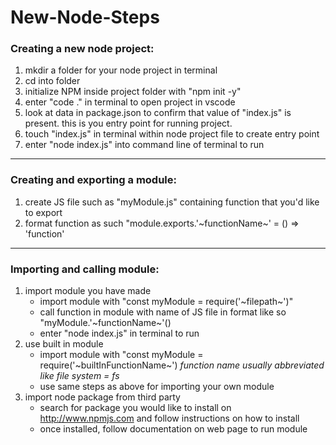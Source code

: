 # **New-Node-Steps**

### **Creating a new node project:**

1. mkdir a folder for your node project in terminal
2. cd into folder
3. initialize NPM inside project folder with "npm init -y"
4. enter "code ." in terminal to open project in vscode
5. look at data in package.json to confirm that value of "index.js" is present. this is you entry point for running project.
6. touch "index.js" in terminal within node project file to create entry point
7. enter "node index.js" into command line of terminal to run
---

### **Creating and exporting a module:**

1. create JS file such as "myModule.js" containing function that you'd like to export
2. format function as such "module.exports.'~functionName~' = () => 'function'
---

### **Importing and calling module:**

1. import module you have made
    * import module with "const myModule = require('~filepath~')"
    * call function in module with name of JS file in format like so "myModule.'~functionName~'()
    * enter "node index.js" in terminal to run
2. use built in module
    * import module with "const myModule = require('~builtInFunctionName~') *function name usually abbreviated like file system = fs*
    * use same steps as above for importing your own module
3. import node package from third party
    * search for package you would like to install on http://www.npmjs.com and follow instructions on how to install
    * once installed, follow documentation on web page to run module
